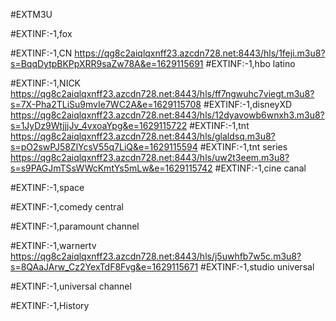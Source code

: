 #EXTM3U

#EXTINF:-1,fox 

#EXTINF:-1,CN
https://qg8c2aiqlqxnff23.azcdn728.net:8443/hls/1feji.m3u8?s=BqqDytpBKPpXRR9saZw78A&e=1629115691
#EXTINF:-1,hbo latino

#EXTINF:-1,NICK
https://qg8c2aiqlqxnff23.azcdn728.net:8443/hls/ff7ngwuhc7viegt.m3u8?s=7X-Pha2TLiSu9mvIe7WC2A&e=1629115708
#EXTINF:-1,disneyXD
https://qg8c2aiqlqxnff23.azcdn728.net:8443/hls/12dyavowb6wnxh3.m3u8?s=1JyDz9WtjjjJv_4vxoaYpg&e=1629115722
#EXTINF:-1,tnt 
https://qg8c2aiqlqxnff23.azcdn728.net:8443/hls/glaldsq.m3u8?s=pO2swPJ58ZlYcsV55q7LiQ&e=1629115594
#EXTINF:-1,tnt series
https://qg8c2aiqlqxnff23.azcdn728.net:8443/hls/uw2t3eem.m3u8?s=s9PAGJmTSsWWcKmtYs5mLw&e=1629115742
#EXTINF:-1,cine canal

#EXTINF:-1,space

#EXTINF:-1,comedy central

#EXTINF:-1,paramount channel

#EXTINF:-1,warnertv
https://qg8c2aiqlqxnff23.azcdn728.net:8443/hls/j5uwhfb7w5c.m3u8?s=8QAaJArw_Cz2YexTdF8Fvg&e=1629115671
#EXTINF:-1,studio universal

#EXTINF:-1,universal channel

#EXTINF:-1,History





